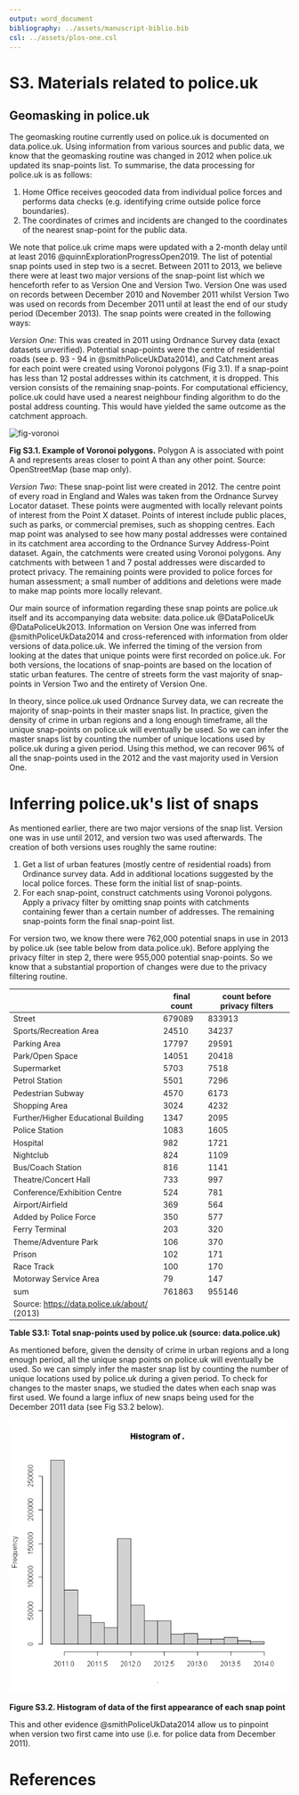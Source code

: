 ```yaml
---
output: word_document
bibliography: ../assets/manuscript-biblio.bib
csl: ../assets/plos-one.csl
---
```


# S3. Materials related to police.uk

## Geomasking in police.uk

The geomasking routine currently used on police.uk is documented on data.police.uk. Using information from various sources and public data, we know that the geomasking routine was changed in 2012 when police.uk updated its snap-points list. To summarise, the data processing for police.uk is as follows:
1. Home Office receives geocoded data from individual police forces and performs data checks (e.g. identifying crime outside police force boundaries).
2.	The coordinates of crimes and incidents are changed to the coordinates of the nearest snap-point for the public data.

We note that police.uk crime maps were updated with a 2-month delay until at least 2016 @quinnExplorationProgressOpen2019. The list of potential snap points used in step two is a secret. Between 2011 to 2013, we believe there were at least two major versions of the snap-point list which we henceforth refer to as  Version One and Version Two. Version One was used on records between December 2010 and November 2011 whilst Version Two was used on records from December 2011 until at least the end of our study period (December 2013). The snap points were created in the following ways:

_Version One_: This was created in 2011 using Ordnance Survey data (exact datasets unverified). Potential snap-points were the centre of residential roads (see p. 93 - 94 in @smithPoliceUkData2014), and Catchment areas for each point were created using Voronoi polygons (Fig 3.1). If a snap-point has less than 12 postal addresses within its catchment, it is dropped. This version consists of the remaining snap-points. For computational efficiency, police.uk could have used a nearest neighbour finding algorithm to do the postal address counting. This would have yielded the same outcome as the catchment approach.

![fig-voronoi](assets/fig2.tif)

__Fig S3.1. Example of Voronoi polygons.__ Polygon A is associated with point A and represents areas closer to point A than any other point. Source: OpenStreetMap (base map only).

_Version Two_: These snap-point list were created in 2012. The centre point of every road in England and Wales was taken from the Ordnance Survey Locator dataset. These points were augmented with locally relevant points of interest from the Point X dataset. Points of interest include public places, such as parks, or commercial premises, such as shopping centres. Each map point was analysed to see how many postal addresses were contained in its catchment area according to the Ordnance Survey Address-Point dataset. Again, the catchments were created using Voronoi polygons. Any catchments with between 1 and 7 postal addresses were discarded to protect privacy. The remaining points were provided to police forces for human assessment; a small number of additions and deletions were made to make map points more locally relevant.

Our main source of information regarding these snap points are police.uk itself and its accompanying data website: data.police.uk @DataPoliceUk @DataPoliceUk2013. Information on Version One was inferred from @smithPoliceUkData2014 and cross-referenced with information from older versions of data.police.uk. We inferred the timing of the version from looking at the dates that unique points were first recorded on police.uk. For both versions, the locations of snap-points are based on the location of static urban features. The centre of streets form the vast majority of snap-points in Version Two and the entirety of Version One.

In theory, since police.uk used Ordnance Survey data, we can recreate the majority of snap-points in their master snaps list. In practice, given the density of crime in urban regions and a long enough timeframe, all the unique snap-points on police.uk will eventually be used. So we can infer the master snaps list by counting the number of unique locations used by police.uk during a given period. Using this method, we can recover 96% of all the snap-points used in the 2012 and the vast majority used in Version One.

# Inferring police.uk's list of snaps

As mentioned earlier, there are two major versions of the snap list. Version one was in use until 2012, and version two was used afterwards. The creation of both versions uses roughly the same routine:

1. Get a list of urban features (mostly centre of residential roads) from Ordinance survey data. Add in additional locations suggested by the local police forces. These form the initial list of snap-points.
2. For each snap-point, construct catchments using Voronoi polygons. Apply a privacy filter by omitting snap points with catchments containing fewer than a certain number of addresses. The remaining snap-points form the final snap-point list.

For version two, we know there were 762,000 potential snaps in use in 2013 by police.uk (see table below from data.police.uk). Before applying the privacy filter in step 2, there were 955,000 potential snap-points. So we know that a substantial proportion of changes were due to the privacy filtering routine.


|                                               | final count | count before privacy filters |
|-----------------------------------------------|-------------|------------------------------|
| Street                                        | 679089      | 833913                       |
| Sports/Recreation Area                        | 24510       | 34237                        |
| Parking Area                                  | 17797       | 29591                        |
| Park/Open Space                               | 14051       | 20418                        |
| Supermarket                                   | 5703        | 7518                         |
| Petrol Station                                | 5501        | 7296                         |
| Pedestrian Subway                             | 4570        | 6173                         |
| Shopping Area                                 | 3024        | 4232                         |
| Further/Higher Educational Building           | 1347        | 2095                         |
| Police Station                                | 1083        | 1605                         |
| Hospital                                      | 982         | 1721                         |
| Nightclub                                     | 824         | 1109                         |
| Bus/Coach Station                             | 816         | 1141                         |
| Theatre/Concert Hall                          | 733         | 997                          |
| Conference/Exhibition Centre                  | 524         | 781                          |
| Airport/Airfield                              | 369         | 564                          |
| Added by Police Force                         | 350         | 577                          |
| Ferry Terminal                                | 203         | 320                          |
| Theme/Adventure Park                          | 106         | 370                          |
| Prison                                        | 102         | 171                          |
| Race Track                                    | 100         | 170                          |
| Motorway Service Area                         | 79          | 147                          |
| sum                                           | 761863      | 955146                       |
| Source: https://data.police.uk/about/ (2013)  |             |                              |

__Table S3.1: Total snap-points used by police.uk (source: data.police.uk)__

As mentioned before, given the density of crime in urban regions and a long enough period, all the unique snap points on police.uk will eventually be used. So we can simply infer the master snap list by counting the number of unique locations used by police.uk during a given period. To check for changes to the master snaps, we studied the dates when each snap was first used. We found a large influx of new snaps being used for the December 2011 data (see Fig S3.2 below).

![](assets/markdown-img-paste-20220207130818346.png)

__Figure S3.2. Histogram of data of the first appearance of each snap point__

This and other evidence @smithPoliceUkData2014 allow us to pinpoint when version two first came into use (i.e. for police data from December 2011).

# References

